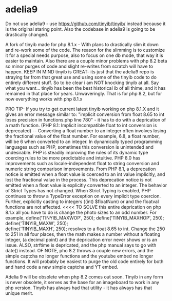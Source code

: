 # adelia9

Do not use adelia9 - use https://github.com/tinyib/tinyib/  instead because it is the original staring point. Also the codebase in adelia9 is going to be drastically changed. 


A fork of tinyib made for php 8.1.x  - With plans to drastically slim it down and re-work some of the code. The reason for the slimming is to customize it for a special needs purpose, also to focus on one db mode, that way it is easier to maintain. Also there are a couple minor problems with php 8.2 beta so minor purges of code and slight re-writes from scratch will have to happen. KEEP IN MIND tinyib is GREAT- its just that the adelia9 repo is straying far from that great use and using some of the tinyib code to do entirely different stuff. So to be clear i am NOT knocking tinyib at all. Say what you want... tinyib has been the best historical ib of all thime, and it has remained in that place for years. Unwaveringly. That is for php 8.2, but for now everything works with php 8.1.x 

PRO TIP- If you try to get current latest tinyib working on php 8.1.X and it gives an error message similar to:
"implicit conversion from float 8.65 to int loses precision in functions.php line 780" - it has to do with a deprication
of a math function. (PHP 8.1: Implicit incompatible float to int conversion is deprecated) -- Converting a float number to an integer 
often involves losing the fractional value of the float number. For example, 6.8, a float number, will be 6 when converted to an integer. 
In dynamically typed programming languages such as PHP, sometimes this conversion is unintended and undesirable. PHP is steadily improving the
rules of its dynamic type coercing rules to be more predictable and intuitive. PHP 8.0 has improvements such as locale-independent float to string
conversion and numeric string comparison improvements. From PHP 8.1, a deprecation notice is emitted when a float value is coerced to an int value
implicitly, and lost the fractional value in the process. This deprecation notice is not emitted when a float value is explicitly converted to an integer.
The behavior of Strict Types has not changed. When Strict Typing is enabled, PHP continues to throw a TypeError exception on every implicit type coercion. 
Further, explicitly casting to integers ((int) $floatNum) or and the floatval functions are not affected. <<<< TO SOLVE this entire deprication on php 8.1.x
all you have to do is change the photo sizes to an odd number. For example, define('TINYIB_MAXWOP', 250);   define('TINYIB_MAXHOP', 250);  define('TINYIB_MAXW', 250);          
define('TINYIB_MAXH', 250); resolves to a float 8.65 to int. Change the 250 to 251 in all four places, then the math makes a number without a floating integer, 
(a decimal point) and the deprication error never shows or is an issue. ALSO, strftime is depricated, and the php manual says to go with date() instead. 
OF NOTE, pho 8.2 throws a couple new errors, and the simple captcha no longer functions and the youtube embed no longer functions. It will probably be easiest to purge 
the old code entirely for both and hand code a new simple captcha and YT embed. 

Adelia 9 will be obsolete when php 8.2 comes out soon. Tinyib in any form is never obsolete, it serves as the base for an imageboard to work in any php version. Tinyib
has always had that utility - it has always has that unique merit. 



